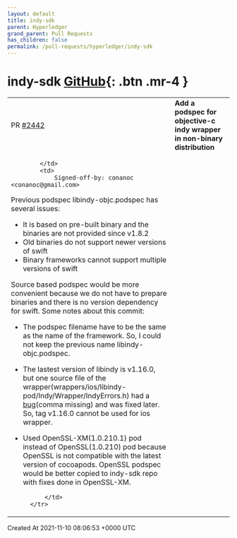 ```yaml
---
layout: default
title: indy-sdk
parent: Hyperledger
grand_parent: Pull Requests
has_children: false
permalink: /pull-requests/hyperledger/indy-sdk
---
```


# indy-sdk <span class="fs-3 right-align">[GitHub](https://github.com/hyperledger/indy-sdk){: .btn .mr-4 }</span>


<div>
    <table>
        <tr>
            <td>
                PR <a href="https://github.com/hyperledger/indy-sdk/pull/2442" class=".btn">#2442</a>
            </td>
            <td>
                <b>
                    Add a podspec for objective-c indy wrapper in non-binary distribution
                </b>
            </td>
        </tr>
        <tr>
            <td>
                
            </td>
            <td>
                Signed-off-by: conanoc <conanoc@gmail.com>

Previous podspec libindy-objc.podspec has several issues:
- It is based on pre-built binary and the binaries are not provided since v1.8.2
- Old binaries do not support newer versions of swift
- Binary frameworks cannot support multiple versions of swift

Source based podspec would be more convenient because we do not have to prepare binaries and there is no version dependency for swift.
Some notes about this commit:
- The podspec filename have to be the same as the name of the framework. So, I could not keep the previous name libindy-objc.podspec.
- The lastest version of libindy is v1.16.0, but one source file of the wrapper(wrappers/ios/libindy-pod/Indy/Wrapper/IndyErrors.h) had a [bug](https://github.com/hyperledger/indy-sdk/commit/9cd1d56b6209a7152f3cd983a0d6077430f09deb#diff-a29363c28be6b462a2bb8b4797fc665cbf01c89b7ad7e58dedaaa18e4f365a36)(comma missing) and was fixed later. So, tag v1.16.0 cannot be used for ios wrapper.
- Used OpenSSL-XM(1.0.210.1) pod instead of OpenSSL(1.0.210) pod because OpenSSL is not compatible with the latest version of cocoapods. OpenSSL podspec would be better copied to indy-sdk repo with fixes done in OpenSSL-XM.

            </td>
        </tr>
    </table>
    <div class="right-align">
        Created At 2021-11-10 08:06:53 +0000 UTC
    </div>
</div>

